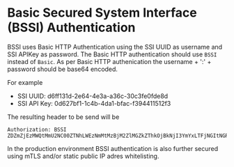 # Basic Secured System Interface (BSSI) Authentication

BSSI uses Basic HTTP Authentication using the SSI UUID as username and SSI APIKey as password.  The Basic HTTP authentication should use ```BSSI``` instead of ```Basic```. As per Basic HTTP authenication the username + ':' + password should be base64 encoded.

For example

* SSI UUID: d6ff131d-2e64-4e3a-a36c-30c3fe0fde8d
* SSI API Key: 0d627bf1-1c4b-4da1-bfac-f394411512f3 

The resulting header to be send will be
```
Authorization: BSSI ZDZmZjEzMWQtMmU2NC00ZTNhLWEzNmMtMzBjM2ZlMGZkZThkOjBkNjI3YmYxLTFjNGItNGRhMS1iZmFjLWYzOTQ0MTE1MTJmMw==
```

In the production environment BSSI authentication is also further secured using mTLS and/or static public IP adres whitelisting.
